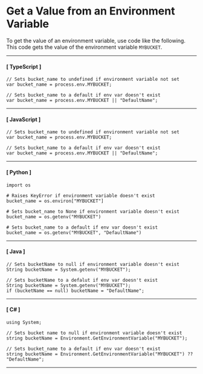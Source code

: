 # Get a Value from an Environment Variable<a name="get_env_var"></a>

To get the value of an environment variable, use code like the following\. This code gets the value of the environment variable `MYBUCKET`\.

------
#### [ TypeScript ]

```
// Sets bucket_name to undefined if environment variable not set
var bucket_name = process.env.MYBUCKET;

// Sets bucket_name to a default if env var doesn't exist
var bucket_name = process.env.MYBUCKET || "DefaultName";
```

------
#### [ JavaScript ]

```
// Sets bucket_name to undefined if environment variable not set
var bucket_name = process.env.MYBUCKET;

// Sets bucket_name to a default if env var doesn't exist
var bucket_name = process.env.MYBUCKET || "DefaultName";
```

------
#### [ Python ]

```
import os

# Raises KeyError if environment variable doesn't exist
bucket_name = os.environ["MYBUCKET"]
        
# Sets bucket_name to None if environment variable doesn't exist
bucket_name = os.getenv("MYBUCKET")

# Sets bucket_name to a default if env var doesn't exist
bucket_name = os.getenv("MYBUCKET", "DefaultName")
```

------
#### [ Java ]

```
// Sets bucketName to null if environment variable doesn't exist
String bucketName = System.getenv("MYBUCKET");

// Sets bucketName to a defalut if env var doesn't exist
String bucketName = System.getenv("MYBUCKET");
if (bucketName == null) bucketName = "DefaultName";
```

------
#### [ C\# ]

```
using System;

// Sets bucket name to null if environment variable doesn't exist
string bucketName = Environment.GetEnvironmentVariable("MYBUCKET");

// Sets bucket_name to a default if env var doesn't exist
string bucketName = Environment.GetEnvironmentVariable("MYBUCKET") ?? "DefaultName";
```

------